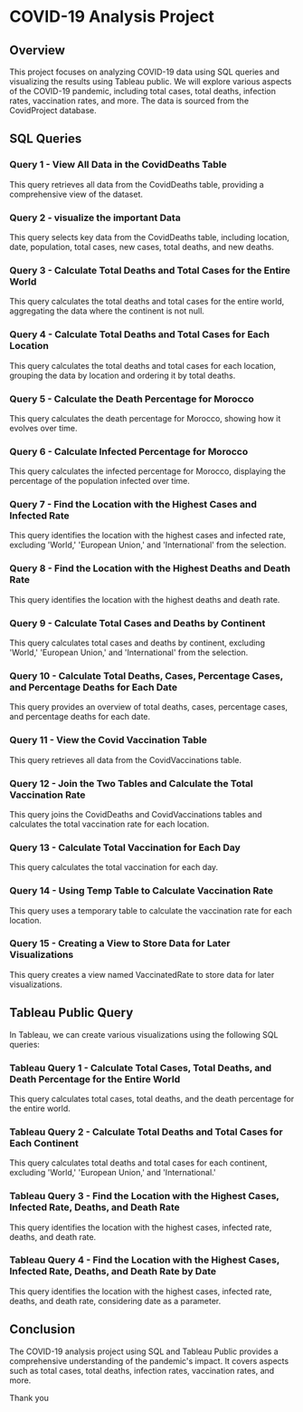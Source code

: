 # COVID-19 Analysis Project

## Overview

This project focuses on analyzing COVID-19 data using SQL queries and visualizing the results using Tableau public. We will explore various aspects of the COVID-19 pandemic, including total cases, total deaths, infection rates, vaccination rates, and more. The data is sourced from the CovidProject database.

## SQL Queries

### Query 1 - View All Data in the CovidDeaths Table

This query retrieves all data from the CovidDeaths table, providing a comprehensive view of the dataset.

### Query 2 - visualize the important Data

This query selects key data from the CovidDeaths table, including location, date, population, total cases, new cases, total deaths, and new deaths.

### Query 3 - Calculate Total Deaths and Total Cases for the Entire World

This query calculates the total deaths and total cases for the entire world, aggregating the data where the continent is not null.

### Query 4 - Calculate Total Deaths and Total Cases for Each Location

This query calculates the total deaths and total cases for each location, grouping the data by location and ordering it by total deaths.

### Query 5 - Calculate the Death Percentage for Morocco

This query calculates the death percentage for Morocco, showing how it evolves over time.

### Query 6 - Calculate Infected Percentage for Morocco

This query calculates the infected percentage for Morocco, displaying the percentage of the population infected over time.

### Query 7 - Find the Location with the Highest Cases and Infected Rate

This query identifies the location with the highest cases and infected rate, excluding 'World,' 'European Union,' and 'International' from the selection.

### Query 8 - Find the Location with the Highest Deaths and Death Rate

This query identifies the location with the highest deaths and death rate.

### Query 9 - Calculate Total Cases and Deaths by Continent

This query calculates total cases and deaths by continent, excluding 'World,' 'European Union,' and 'International' from the selection.

### Query 10 - Calculate Total Deaths, Cases, Percentage Cases, and Percentage Deaths for Each Date

This query provides an overview of total deaths, cases, percentage cases, and percentage deaths for each date.

### Query 11 - View the Covid Vaccination Table

This query retrieves all data from the CovidVaccinations table.

### Query 12 - Join the Two Tables and Calculate the Total Vaccination Rate

This query joins the CovidDeaths and CovidVaccinations tables and calculates the total vaccination rate for each location.

### Query 13 - Calculate Total Vaccination for Each Day

This query calculates the total vaccination for each day.

### Query 14 - Using Temp Table to Calculate Vaccination Rate

This query uses a temporary table to calculate the vaccination rate for each location.

### Query 15 - Creating a View to Store Data for Later Visualizations

This query creates a view named VaccinatedRate to store data for later visualizations.

## Tableau Public Query

In Tableau, we can create various visualizations using the following SQL queries:

### Tableau Query 1 - Calculate Total Cases, Total Deaths, and Death Percentage for the Entire World

This query calculates total cases, total deaths, and the death percentage for the entire world.

### Tableau Query 2 - Calculate Total Deaths and Total Cases for Each Continent

This query calculates total deaths and total cases for each continent, excluding 'World,' 'European Union,' and 'International.'

### Tableau Query 3 - Find the Location with the Highest Cases, Infected Rate, Deaths, and Death Rate

This query identifies the location with the highest cases, infected rate, deaths, and death rate.

### Tableau Query 4 - Find the Location with the Highest Cases, Infected Rate, Deaths, and Death Rate by Date

This query identifies the location with the highest cases, infected rate, deaths, and death rate, considering date as a parameter.

## Conclusion

The COVID-19 analysis project using SQL and Tableau Public provides a comprehensive understanding of the pandemic's impact. It covers aspects such as total cases, total deaths, infection rates, vaccination rates, and more.


Thank you 
